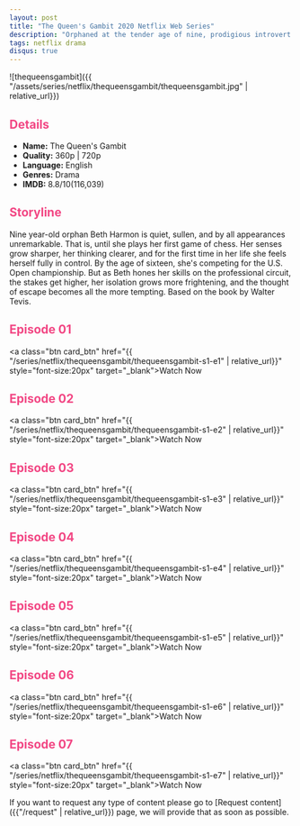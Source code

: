 ```yaml
---
layout: post
title: "The Queen's Gambit 2020 Netflix Web Series"
description: "Orphaned at the tender age of nine, prodigious introvert Beth Harmon discovers and masters the game of chess in 1960s USA. But child stardom comes at a price. "
tags: netflix drama
disqus: true
---
```

<style>
h2{
    color:#F24784;
}
</style>

![thequeensgambit]({{ "/assets/series/netflix/thequeensgambit/thequeensgambit.jpg" | relative_url}})

## Details

* **Name:** The Queen's Gambit
* **Quality:** 360p \| 720p
* **Language:** English
* **Genres:**  Drama
* **IMDB:** 8.8/10(116,039)

## Storyline

Nine year-old orphan Beth Harmon is quiet, sullen, and by all appearances unremarkable. That is, until she plays her first game of chess. Her senses grow sharper, her thinking clearer, and for the first time in her life she feels herself fully in control. By the age of sixteen, she's competing for the U.S. Open championship. But as Beth hones her skills on the professional circuit, the stakes get higher, her isolation grows more frightening, and the thought of escape becomes all the more tempting. Based on the book by Walter Tevis.

## Episode 01

<a class="btn card_btn" href="{{ "/series/netflix/thequeensgambit/thequeensgambit-s1-e1" | relative_url}}" style="font-size:20px" target="_blank">Watch Now</a>

## Episode 02

<a class="btn card_btn" href="{{ "/series/netflix/thequeensgambit/thequeensgambit-s1-e2" | relative_url}}" style="font-size:20px" target="_blank">Watch Now</a>

## Episode 03

<a class="btn card_btn" href="{{ "/series/netflix/thequeensgambit/thequeensgambit-s1-e3" | relative_url}}" style="font-size:20px" target="_blank">Watch Now</a>

## Episode 04

<a class="btn card_btn" href="{{ "/series/netflix/thequeensgambit/thequeensgambit-s1-e4" | relative_url}}" style="font-size:20px" target="_blank">Watch Now</a>

## Episode 05

<a class="btn card_btn" href="{{ "/series/netflix/thequeensgambit/thequeensgambit-s1-e5" | relative_url}}" style="font-size:20px" target="_blank">Watch Now</a>

## Episode 06

<a class="btn card_btn" href="{{ "/series/netflix/thequeensgambit/thequeensgambit-s1-e6" | relative_url}}" style="font-size:20px" target="_blank">Watch Now</a>

## Episode 07

<a class="btn card_btn" href="{{ "/series/netflix/thequeensgambit/thequeensgambit-s1-e7" | relative_url}}" style="font-size:20px" target="_blank">Watch Now</a>

If you want to request any type of content please go to [Request content]({{"/request" | relative_url}}) page, we will provide that as soon as possible.